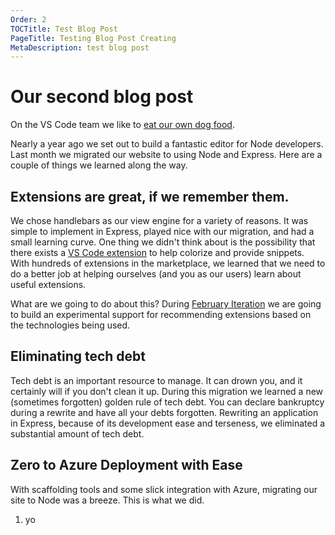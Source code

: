 ```yaml
---
Order: 2
TOCTitle: Test Blog Post
PageTitle: Testing Blog Post Creating
MetaDescription: test blog post
---
```


# Our second blog post

On the VS Code team we like to [eat our own dog food](https://www.wikiwand.com/en/Eating_your_own_dog_food).

Nearly a year ago we set out to build a fantastic editor for Node developers. Last month we migrated our website to using Node and Express. Here are a couple of things we learned along the way. 

## Extensions are great, if we remember them.

We chose handlebars as our view engine for a variety of reasons. It was simple to implement in Express, played nice with our migration, and had a small learning curve. One thing we didn't think about is the possibility that there exists a [VS Code extension](https://marketplace.visualstudio.com/items?itemName=andrejunges.Handlebars) to help colorize and provide snippets. With hundreds of extensions in the marketplace, we learned that we need to do a better job at helping ourselves (and you as our users) learn about useful extensions.

What are we going to do about this? During [February Iteration](https://github.com/Microsoft/vscode/issues/2616) we are going to build an experimental support for recommending extensions based on the technologies being used. 

## Eliminating tech debt

Tech debt is an important resource to manage. It can drown you, and it certainly will if you don't clean it up. During this migration we learned a new (sometimes forgotten) golden rule of tech debt. You can declare bankruptcy during a rewrite and have all your debts forgotten. Rewriting an application in Express, because of its development ease and terseness, we eliminated a substantial amount of tech debt. 

## Zero to Azure Deployment with Ease

With scaffolding tools and some slick integration with Azure, migrating our site to Node was a breeze. This is what we did. 

1. yo
